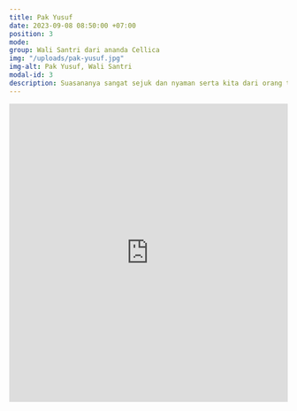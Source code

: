 ```yaml
---
title: Pak Yusuf
date: 2023-09-08 08:50:00 +07:00
position: 3
mode:
group: Wali Santri dari ananda Cellica
img: "/uploads/pak-yusuf.jpg"
img-alt: Pak Yusuf, Wali Santri
modal-id: 3
description: Suasananya sangat sejuk dan nyaman serta kita dari orang tua itu masih terlibat dalam pendidikan anak.
---
```

<iframe width="100%" height="540" src="https://www.youtube.com/embed/G4hu5pAd-uM?si=AHT7A0VtVlN5S6Ug" title="YouTube video player" frameborder="0" allow="accelerometer; autoplay; clipboard-write; encrypted-media; gyroscope; picture-in-picture; web-share" allowfullscreen></iframe>